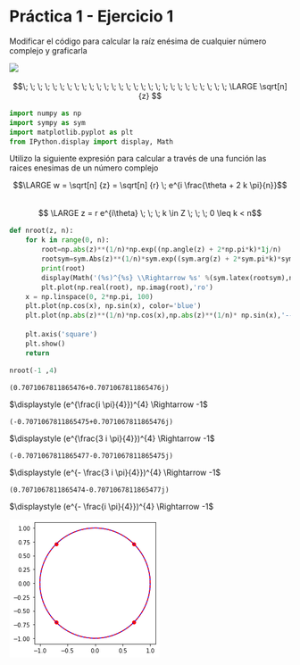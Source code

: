 # Práctica 1 - Ejercicio 1  
Modificar el código para calcular la raíz enésima de cualquier número complejo y graficarla   

<img src="https://render.githubusercontent.com/render/math?math=e^{i %2B\pi} =x%2B1">

$$\; \; \; \; \; \; \; \; \; \; \; \; \; \; \; \; \; \; \; \; \; \; \; \; \; \; \; \;   \LARGE \sqrt[n] {z} $$


```python
import numpy as np
import sympy as sym
import matplotlib.pyplot as plt
from IPython.display import display, Math
```

Utilizo la siguiente expresión para calcular a través de una función las raices enesimas de un número complejo   

$$\LARGE w =  \sqrt[n] {z}  =  \sqrt[n] {r} \;   e^{i \frac{\theta + 2 k \pi}{n}}$$  
$$ \LARGE z = r e^{i\theta} \; \; \;   k \in Z \; \; \; 0 \leq k < n$$


```python
def nroot(z, n):
    for k in range(0, n):
        root=np.abs(z)**(1/n)*np.exp((np.angle(z) + 2*np.pi*k)*1j/n)
        rootsym=sym.Abs(z)**(1/n)*sym.exp((sym.arg(z) + 2*sym.pi*k)*sym.I/n)
        print(root)
        display(Math('(%s)^{%s} \\Rightarrow %s' %(sym.latex(rootsym),n, sym.latex(rootsym**n))))
        plt.plot(np.real(root), np.imag(root),'ro')
    x = np.linspace(0, 2*np.pi, 100)
    plt.plot(np.cos(x), np.sin(x), color='blue')
    plt.plot(np.abs(z)**(1/n)*np.cos(x),np.abs(z)**(1/n)* np.sin(x),'--', color='red')

    plt.axis('square')
    plt.show()
    return
```


```python
nroot(-1 ,4)
```

    (0.7071067811865476+0.7071067811865476j)



$\displaystyle (e^{\frac{i \pi}{4}})^{4} \Rightarrow -1$


    (-0.7071067811865475+0.7071067811865476j)



$\displaystyle (e^{\frac{3 i \pi}{4}})^{4} \Rightarrow -1$


    (-0.7071067811865477-0.7071067811865475j)



$\displaystyle (e^{- \frac{3 i \pi}{4}})^{4} \Rightarrow -1$


    (0.7071067811865474-0.7071067811865477j)



$\displaystyle (e^{- \frac{i \pi}{4}})^{4} \Rightarrow -1$


![png](output_4_8.png)


